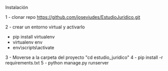 Instalación

1 - clonar repo https://github.com/joseviudes/EstudioJuridico.git

2 - crear un entorno virtual y activarlo
  - pip install virtualenv
  - virtualenv env
  - env\scripts\activate
    
3 - Moverse a la carpeta del proyecto "cd estudio_juridico"
4 - pip install -r requirements.txt
5 - python manage.py runserver
